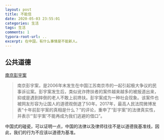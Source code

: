 ```yaml
---
layout: post
title: 不能信
date: 2020-05-03 23:55:01
categories: 生活
tags: 生活
comments: 1
typora-root-url: ..
excerpt: 在中国，有什么事情是不能新人。
---
```




## 公共道德

[南京彭宇案]([https://zh.wikipedia.org/wiki/%E5%8D%97%E4%BA%AC%E5%BD%AD%E5%AE%87%E6%A1%88](https://zh.wikipedia.org/wiki/南京彭宇案))

> 南京彭宇案，是2006年末发生在中国江苏南京市的一起引起极大争议的民事诉讼案。彭宇案发生后，类似讹诈搀扶者的案件越来越多的被报道出来，抑或是遇到摔倒的老人不敢上前搀扶。彭宇案成为一种社会现象。该案件也被网友形容为让国人的道德观倒退了50年。2017年，最高人民法院微博发表“十年前彭宇案的真相是什么？”的评论，重申了“彭宇案”的法律真实性，并表示“‘彭宇案’不能再成为我们逃避的借口”。

中国式的碰瓷，可以证明一点，中国的法律以及律师往往不是以道德我基准线，因此，我们的行为不应该以道德为基准。

